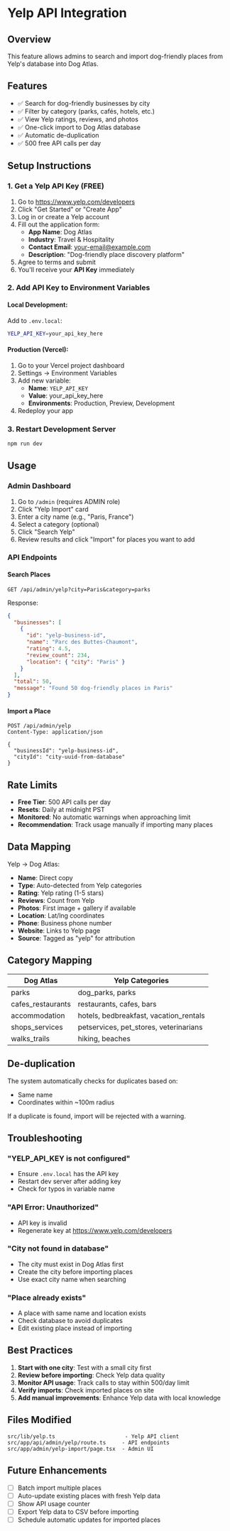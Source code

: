 # Yelp API Integration

## Overview

This feature allows admins to search and import dog-friendly places from Yelp's database into Dog Atlas.

## Features

- ✅ Search for dog-friendly businesses by city
- ✅ Filter by category (parks, cafés, hotels, etc.)
- ✅ View Yelp ratings, reviews, and photos
- ✅ One-click import to Dog Atlas database
- ✅ Automatic de-duplication
- ✅ 500 free API calls per day

## Setup Instructions

### 1. Get a Yelp API Key (FREE)

1. Go to https://www.yelp.com/developers
2. Click "Get Started" or "Create App"
3. Log in or create a Yelp account
4. Fill out the application form:
   - **App Name**: Dog Atlas
   - **Industry**: Travel & Hospitality
   - **Contact Email**: your-email@example.com
   - **Description**: "Dog-friendly place discovery platform"
5. Agree to terms and submit
6. You'll receive your **API Key** immediately

### 2. Add API Key to Environment Variables

#### Local Development:

Add to `.env.local`:
```bash
YELP_API_KEY=your_api_key_here
```

#### Production (Vercel):

1. Go to your Vercel project dashboard
2. Settings → Environment Variables
3. Add new variable:
   - **Name**: `YELP_API_KEY`
   - **Value**: your_api_key_here
   - **Environments**: Production, Preview, Development
4. Redeploy your app

### 3. Restart Development Server

```bash
npm run dev
```

## Usage

### Admin Dashboard

1. Go to `/admin` (requires ADMIN role)
2. Click "Yelp Import" card
3. Enter a city name (e.g., "Paris, France")
4. Select a category (optional)
5. Click "Search Yelp"
6. Review results and click "Import" for places you want to add

### API Endpoints

#### Search Places
```
GET /api/admin/yelp?city=Paris&category=parks
```

Response:
```json
{
  "businesses": [
    {
      "id": "yelp-business-id",
      "name": "Parc des Buttes-Chaumont",
      "rating": 4.5,
      "review_count": 234,
      "location": { "city": "Paris" }
    }
  ],
  "total": 50,
  "message": "Found 50 dog-friendly places in Paris"
}
```

#### Import a Place
```
POST /api/admin/yelp
Content-Type: application/json

{
  "businessId": "yelp-business-id",
  "cityId": "city-uuid-from-database"
}
```

## Rate Limits

- **Free Tier**: 500 API calls per day
- **Resets**: Daily at midnight PST
- **Monitored**: No automatic warnings when approaching limit
- **Recommendation**: Track usage manually if importing many places

## Data Mapping

Yelp → Dog Atlas:
- **Name**: Direct copy
- **Type**: Auto-detected from Yelp categories
- **Rating**: Yelp rating (1-5 stars)
- **Reviews**: Count from Yelp
- **Photos**: First image + gallery if available
- **Location**: Lat/lng coordinates
- **Phone**: Business phone number
- **Website**: Links to Yelp page
- **Source**: Tagged as "yelp" for attribution

## Category Mapping

| Dog Atlas | Yelp Categories |
|-----------|----------------|
| parks | dog_parks, parks |
| cafes_restaurants | restaurants, cafes, bars |
| accommodation | hotels, bedbreakfast, vacation_rentals |
| shops_services | petservices, pet_stores, veterinarians |
| walks_trails | hiking, beaches |

## De-duplication

The system automatically checks for duplicates based on:
- Same name
- Coordinates within ~100m radius

If a duplicate is found, import will be rejected with a warning.

## Troubleshooting

### "YELP_API_KEY is not configured"
- Ensure `.env.local` has the API key
- Restart dev server after adding key
- Check for typos in variable name

### "API Error: Unauthorized"
- API key is invalid
- Regenerate key at https://www.yelp.com/developers

### "City not found in database"
- The city must exist in Dog Atlas first
- Create the city before importing places
- Use exact city name when searching

### "Place already exists"
- A place with same name and location exists
- Check database to avoid duplicates
- Edit existing place instead of importing

## Best Practices

1. **Start with one city**: Test with a small city first
2. **Review before importing**: Check Yelp data quality
3. **Monitor API usage**: Track calls to stay within 500/day limit
4. **Verify imports**: Check imported places on site
5. **Add manual improvements**: Enhance Yelp data with local knowledge

## Files Modified

```
src/lib/yelp.ts                      - Yelp API client
src/app/api/admin/yelp/route.ts     - API endpoints
src/app/admin/yelp-import/page.tsx  - Admin UI
```

## Future Enhancements

- [ ] Batch import multiple places
- [ ] Auto-update existing places with fresh Yelp data
- [ ] Show API usage counter
- [ ] Export Yelp data to CSV before importing
- [ ] Schedule automatic updates for imported places
